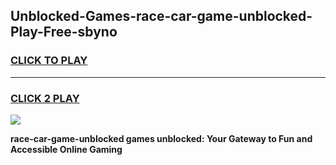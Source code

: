 
## Unblocked-Games-race-car-game-unblocked-Play-Free-sbyno
<h3>
<a href="https://premium76.site?title=race-car-game-unblocked&ref=23A">CLICK TO PLAY</a></h3>
<hr>

<h3>
<a href="https://premium76.site?title=race-car-game-unblocked&ref=23A">CLICK 2 PLAY</a>
  
</h3>

<a href="https://premium76.site?title=race-car-game-unblocked&ref=23A"><img src="https://clearcache.store/games.png"></a>


**race-car-game-unblocked games unblocked: Your Gateway to Fun and Accessible Online Gaming**
